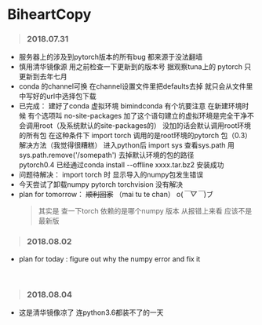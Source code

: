 # BiheartCopy
> ### **2018.07.31** 
* 服务器上的涉及到pytorch版本的所有bug 都来源于没法翻墙  
* 慎用清华镜像源 用之前检查一下更新到的版本号  据观察tuna上的 pytorch 只更新到去年七月  
* conda 的channel可换 在channel设置文件里把defaults去掉 就只会从文件里中写好的url中选择包下载  
* 已完成： 建好了conda 虚拟环境 bimindconda  有个坑要注意 在新建环境时候  有个选项叫 no-site-packages  加了这个语句建立的虚拟环境是完全干净不会调用root（及系统默认的site-packages的） 没加的话会默认调用root环境的所有包 在这种条件下 import torch 调用的是root环境的pytorch 包（0.3）
</br>解决方法（我觉得很糟糕） 进入python后 import sys 查看sys.path 用sys.path.remove('/somepath') 去掉默认环境的包的路径
</br>pytorch0.4 已经通过conda install --offline xxxx.tar.bz2 安装成功</br>
* 问题待解决： import torch 时 显示导入的numpy包发生错误 
* 今天尝试了卸载numpy pytorch torchvision  没有解决
* plan for tomorrow： ~~顺利回家~~ （mai tu te chan） o(*￣▽￣*)ブ  
  > 其实是 查一下torch 依赖的是哪个numpy 版本 从报错上来看 应该不是最新版


> ### **2018.08.02**
* plan for today : figure out why the numpy error and fix it

</br>

> ### **2018.08.04**
* 这是清华镜像凉了 连python3.6都装不了的一天
